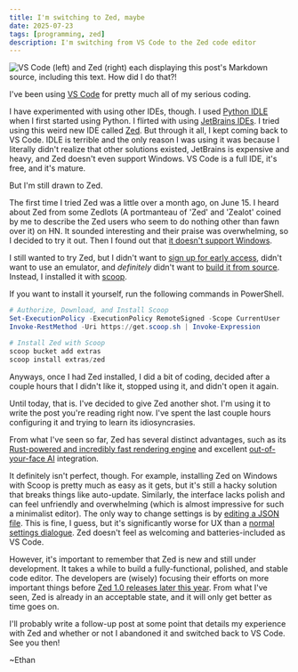```yaml
---
title: I'm switching to Zed, maybe
date: 2025-07-23
tags: [programming, zed]
description: I'm switching from VS Code to the Zed code editor
---
```


![VS Code (left) and Zed (right) each displaying this post's Markdown source, including this text. How did I do that?!](~/vscode_zed_comparison.webp "VS Code (left) vs Zed (right)")

I've been using [VS Code](https://code.visualstudio.com/) for pretty much all of my serious coding.

I have experimented with using other IDEs, though. I used [Python IDLE](https://docs.python.org/3/library/idle.html) when I first started using Python. I flirted with using [JetBrains IDEs](https://www.jetbrains.com/ides/). I tried using this weird new IDE called [Zed](https://zed.dev/). But through it all, I kept coming back to VS Code. IDLE is terrible and the only reason I was using it was because I literally didn't realize that other solutions existed, JetBrains is expensive and heavy, and Zed doesn't even support Windows. VS Code is a full IDE, it's free, and it's mature.

But I'm still drawn to Zed.

The first time I tried Zed was a little over a month ago, on June 15. I heard about Zed from some Zedlots (A portmanteau of 'Zed' and 'Zealot' coined by me to describe the Zed users who seem to do nothing other than fawn over it) on HN. It sounded interesting and their praise was overwhelming, so I decided to try it out. Then I found out that [it doesn't support Windows](https://www.windowswen.com/).

I still wanted to try Zed, but I didn't want to [sign up for early access](https://zed.dev/windows), didn't want to use an emulator, and *definitely* didn't want to [build it from source](https://github.com/zed-industries/zed/blob/main/docs/src/development/windows.md). Instead, I installed it with [scoop](https://scoop.sh/).

If you want to install it yourself, run the following commands in PowerShell.

```powershell
# Authorize, Download, and Install Scoop
Set-ExecutionPolicy -ExecutionPolicy RemoteSigned -Scope CurrentUser
Invoke-RestMethod -Uri https://get.scoop.sh | Invoke-Expression

# Install Zed with Scoop
scoop bucket add extras
scoop install extras/zed
```

Anyways, once I had Zed installed, I did a bit of coding, decided after a couple hours that I didn't like it, stopped using it, and didn't open it again.

Until today, that is. I've decided to give Zed another shot. I'm using it to write the post you're reading right now. I've spent the last couple hours configuring it and trying to learn its idiosyncrasies.

From what I've seen so far, Zed has several distinct advantages, such as its [Rust-powered and incredibly fast rendering engine](https://zed.dev/posts/fastest-ai-code-editor) and excellent [out-of-your-face AI](https://zed.dev/posts/disable-ai-features) integration.

It definitely isn't perfect, though. For example, installing Zed on Windows with Scoop is pretty much as easy as it gets, but it's still a hacky solution that breaks things like auto-update. Similarly, the interface lacks polish and can feel unfriendly and overwhelming (which is almost impressive for such a minimalist editor). The only way to change settings is by [editing a JSON file](https://zed.dev/docs/configuring-zed). This is fine, I guess, but it's significantly worse for UX than a [normal settings dialogue](https://code.visualstudio.com/docs/configure/settings). Zed doesn't feel as welcoming and batteries-included as VS Code.

However, it's important to remember that Zed is new and still under development. It takes a while to build a fully-functional, polished, and stable code editor. The developers are (wisely) focusing their efforts on more important things before [Zed 1.0 releases later this year](https://zed.dev/roadmap). From what I've seen, Zed is already in an acceptable state, and it will only get better as time goes on.

I'll probably write a follow-up post at some point that details my experience with Zed and whether or not I abandoned it and switched back to VS Code. See you then!

~Ethan
